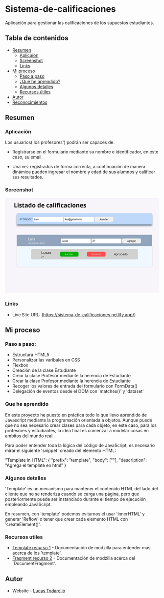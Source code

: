 # Sistema-de-calificaciones

Aplicación para gestionar las calificaciones de los supuestos estudiantes.

## Tabla de contenidos

- [Resumen](#resumen)
  - [Aplicaión](#la-aplicacion)
  - [Screenshot](#screenshot)
  - [Links](#links)
- [Mi proceso](#mi-proceso)
  - [Paso a paso](#paso-a-paso)
  - [¿Qué he aprendido?](#que-he-aprendido)
  - [Algunos detalles](#algunos-detalles)
  - [Recursos útiles](#recursos-utiles)
- [Autor](#autor)
- [Reconocimientos](#reconocimientos)


## Resumen

### Aplicación

Los usuarios('los profesores') podrán ser capaces de:

- Registrarse en el formulario mediante su nombre e identificador, en este caso, su email.

- Una vez registrados de forma correcta, a continuación de manera dinámica pueden ingresar el nombre y edad de sus alumnos y calificar sus resultados.

### Screenshot

![](./screenshot.jpeg)

### Links

- Live Site URL: (https://sistema-de-calificaciones.netlify.app/)

## Mi proceso

### Paso a paso:

- Estructura HTML5
- Personalizar las varibales en CSS
- Flexbox
- Creación de la clase Estudiante
- Crear la clase Profesor mediante la herencia de Estudiante
- Crear la clase Profesor mediante la herencia de Estudiante
- Recoger los valores de entrada del formulario con FormData()
- Delegación de eventos desde el DOM con 'matches()' y 'dataset'


### Que he aprendido

En este proyecto he puesto en práctica todo lo que llevo aprendido de Javascript mediante la programación orientada a objetos. Aunque puede que no sea necesario crear clases para cada objeto, en este caso, para los profesores y estudiantes, la idea final es comenzar a modelar cosas en ambitos del mundo real.

Para poder entender toda la lógica del código de JavaScript, es necesario mirar el siguiente 'snippet' creado del elemento HTML:

"Template in HTML": {
    "prefix": "template",
    "body": ["<template>$1</template>"],
    "description": "Agrega el template en html"
}

### Algunos detalles

'Template' es un mecanismo para mantener el contenido HTML del lado del cliente que no se renderiza cuando se carga una página, pero que posteriormente puede ser instanciado durante el tiempo de ejecución empleando JavaScript.

En resumen, con 'template' podemos evitarnos el usar 'innerHTML' y generar 'Reflow' o tener que crear cada elemento HTML con 'createElement()'.

### Recursos utiles

- [Template recurso 1](https://developer.mozilla.org/en-US/docs/Web/HTML/Element/template#avoiding_documentfragment_pitfall) - Documentación de modzilla para entender más acerca de los 'template'.
- [Fragment recurso 2](https://developer.mozilla.org/en-US/docs/Web/API/DocumentFragment) - Documentación de modzilla acerca del 'DocumentFragment'.

## Autor

- Website - [Lucas Todarello](https://lucas-todarello-portfolio.netlify.app/)


